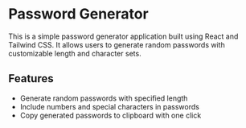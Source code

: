 # Password Generator

This is a simple password generator application built using React and Tailwind CSS. It allows users to generate random passwords with customizable length and character sets.

## Features

- Generate random passwords with specified length
- Include numbers and special characters in passwords
- Copy generated passwords to clipboard with one click

